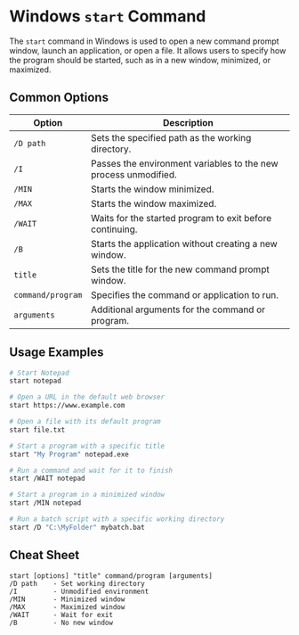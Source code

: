 # Windows `start` Command

The `start` command in Windows is used to open a new command prompt window, launch an application, or open a file. It allows users to specify how the program should be started, such as in a new window, minimized, or maximized.

## Common Options

| Option               | Description                                                                 |
|----------------------|-----------------------------------------------------------------------------|
| `/D path`            | Sets the specified path as the working directory.                           |
| `/I`                 | Passes the environment variables to the new process unmodified.             |
| `/MIN`               | Starts the window minimized.                                                |
| `/MAX`               | Starts the window maximized.                                                |
| `/WAIT`              | Waits for the started program to exit before continuing.                    |
| `/B`                 | Starts the application without creating a new window.                       |
| `title`              | Sets the title for the new command prompt window.                           |
| `command/program`    | Specifies the command or application to run.                                |
| `arguments`          | Additional arguments for the command or program.                            |

## Usage Examples

```bash
# Start Notepad
start notepad

# Open a URL in the default web browser
start https://www.example.com

# Open a file with its default program
start file.txt

# Start a program with a specific title
start "My Program" notepad.exe

# Run a command and wait for it to finish
start /WAIT notepad

# Start a program in a minimized window
start /MIN notepad

# Run a batch script with a specific working directory
start /D "C:\MyFolder" mybatch.bat
```

## Cheat Sheet

```plaintext
start [options] "title" command/program [arguments]
/D path    - Set working directory
/I         - Unmodified environment
/MIN       - Minimized window
/MAX       - Maximized window
/WAIT      - Wait for exit
/B         - No new window
```
